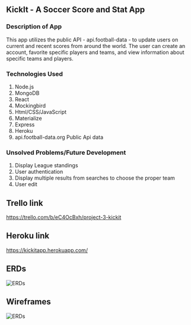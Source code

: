 ## KickIt - A Soccer Score and Stat App

### Description of App
This app utilizes the public API - api.football-data - to update users on current and recent scores from around the world. The user can create an account, favorite specific players and teams, and view information about specific teams and players.

### Technologies Used
1. Node.js    
2. MongoDB
3. React
4. Mockingbird
5. Html/CSS/JavaScript
6. Materialize
7. Express
8. Heroku
9. api.football-data.org Public Api data

### Unsolved Problems/Future Development
1. Display League standings
2. User authentication
3. Display multiple results from searches to choose the proper team
4. User edit

## Trello link
https://trello.com/b/eC4OcBxh/project-3-kickit

## Heroku link
https://kickitapp.herokuapp.com/

## ERDs
![ERDs](http://i.imgur.com/2nXJILr.jpg?1 "ERDs")


## Wireframes
![ERDs](http://i.imgur.com/Bm4wPAn.jpg "ERDs")